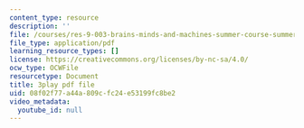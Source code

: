 ```yaml
---
content_type: resource
description: ''
file: /courses/res-9-003-brains-minds-and-machines-summer-course-summer-2015/08f02f77a44a809cfc24e53199fc8be2_3xBTFOxtfNU.pdf
file_type: application/pdf
learning_resource_types: []
license: https://creativecommons.org/licenses/by-nc-sa/4.0/
ocw_type: OCWFile
resourcetype: Document
title: 3play pdf file
uid: 08f02f77-a44a-809c-fc24-e53199fc8be2
video_metadata:
  youtube_id: null
---
```

